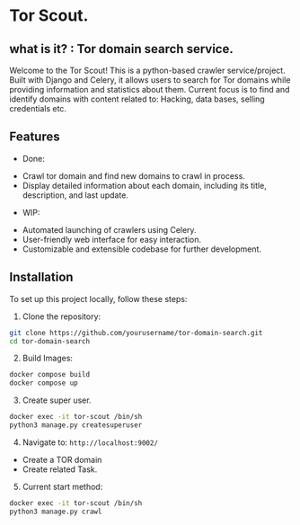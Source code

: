 # Tor Scout. 
## what is it? : Tor domain search service.


Welcome to the Tor Scout!
This is a python-based crawler service/project. Built with Django and Celery, it allows users to search for Tor domains while providing information and statistics about them.
Current focus is to find and identify domains with content related to: Hacking, data bases, selling credentials etc.

## Features

+ Done:
- Crawl tor domain and find new domains to crawl in process.
- Display detailed information about each domain, including its title, description, and last update.

+ WIP:
- Automated launching of crawlers using Celery.
- User-friendly web interface for easy interaction.
- Customizable and extensible codebase for further development.

## Installation

To set up this project locally, follow these steps:

1. Clone the repository:

```bash
git clone https://github.com/yourusername/tor-domain-search.git
cd tor-domain-search
```

2. Build Images:

```bash
docker compose build
docker compose up
```

3. Create super user.

```bash
docker exec -it tor-scout /bin/sh
python3 manage.py createsuperuser
```

4. Navigate to: `http://localhost:9002/`
 - Create a TOR domain
 - Create related Task.


5. Current start method:

```bash
docker exec -it tor-scout /bin/sh
python3 manage.py crawl
```
